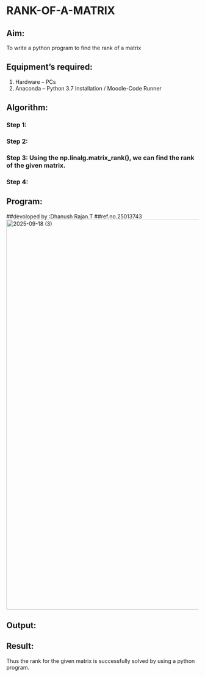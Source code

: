 # RANK-OF-A-MATRIX
## Aim:
To write a python program to find the rank of a matrix
## Equipment’s required:
1. 	Hardware – PCs
2. 	Anaconda – Python 3.7 Installation / Moodle-Code Runner
## Algorithm:
### Step 1: 
### Step 2: 
### Step 3: Using the np.linalg.matrix_rank(), we can find the rank of the given matrix.
### Step 4: 
## Program:
##devoloped by :Dhanush Rajan.T
##ref.no.25013743
<img width="1920" height="1020" alt="2025-09-18 (3)" src="https://github.com/user-attachments/assets/9719eab8-2f53-4405-a69d-c7b620e22777" />


## Output:
## Result:
Thus the rank for the given matrix is successfully solved by  using a python program.

